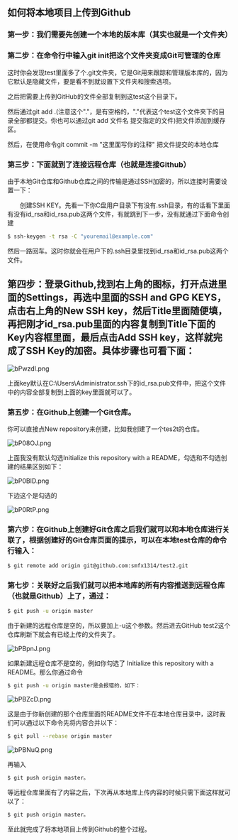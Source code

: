 ## 如何将本地项目上传到Github

### 第一步：我们需要先创建一个本地的版本库（其实也就是一个文件夹）

### 第二步：在命令行中输入git init把这个文件夹变成Git可管理的仓库

  这时你会发现test里面多了个.git文件夹，它是Git用来跟踪和管理版本库的，因为它默认是隐藏文件，要是看不到就设置下文件夹和搜索选项。

  之后把需要上传到GitHub的文件全部复制到这test这个目录下。

  然后通过git add .(注意这个"."，是有空格的，"."代表这个test这个文件夹下的目录全部都提交。你也可以通过git add 文件名  提交指定的文件)把文件添加到缓存区。

  然后，在使用命令git commit -m "这里面写你的注释"  把文件提交的本地仓库


### 第三步：下面就到了连接远程仓库（也就是连接Github）


  由于本地Git仓库和Github仓库之间的传输是通过SSH加密的，所以连接时需要设置一下：

　　创建SSH KEY。先看一下你C盘用户目录下有没有.ssh目录，有的话看下里面有没有id_rsa和id_rsa.pub这两个文件，有就跳到下一步，没有就通过下面命令创建

```sh
$ ssh-keygen -t rsa -C "youremail@example.com"
```
  然后一路回车。这时你就会在用户下的.ssh目录里找到id_rsa和id_rsa.pub这两个文件。

## 第四步：登录Github,找到右上角的图标，打开点进里面的Settings，再选中里面的SSH and GPG KEYS，点击右上角的New SSH key，然后Title里面随便填，再把刚才id_rsa.pub里面的内容复制到Title下面的Key内容框里面，最后点击Add SSH key，这样就完成了SSH Key的加密。具体步骤也可看下面：  

![bPwzdI.png](https://s4.ax1x.com/2022/02/23/bPwzdI.png)

上面key默认在C:\Users\Administrator\.ssh下的id_rsa.pub文件中，把这个文件中的内容全部复制到上面的key里面就可以了。

### 第五步：在Github上创建一个Git仓库。

 你可以直接点New repository来创建，比如我创建了一个tes2t的仓库。

![bP08OJ.png](https://s4.ax1x.com/2022/02/23/bP08OJ.png)

上面我没有默认勾选Initialize this repository with a README，勾选和不勾选创建的结果区别如下：

![bP0BlD.png](https://s4.ax1x.com/2022/02/23/bP0BlD.png)

下边这个是勾选的

![bP0RtP.png](https://s4.ax1x.com/2022/02/23/bP0RtP.png)

### 第六步：在Github上创建好Git仓库之后我们就可以和本地仓库进行关联了，根据创建好的Git仓库页面的提示，可以在本地test仓库的命令行输入：

```sh
$ git remote add origin git@github.com:smfx1314/test2.git
```

### 第七步：关联好之后我们就可以把本地库的所有内容推送到远程仓库（也就是Github）上了，通过：

```sh
$ git push -u origin master
```
由于新建的远程仓库是空的，所以要加上-u这个参数。然后进去GitHub test2这个仓库刷新下就会有已经上传的文件夹了。

![bPBpnJ.png](https://s4.ax1x.com/2022/02/23/bPBpnJ.png)

如果新建远程仓库不是空的，例如你勾选了 Initialize this repository with a README。那么你通过命令

```sh
$ git push -u origin master是会报错的，如下：
```
![bPBZcD.png](https://s4.ax1x.com/2022/02/23/bPBZcD.png)

这是由于你新创建的那个仓库里面的README文件不在本地仓库目录中，这时我们可以通过以下命令先将内容合并以下：

```sh
$ git pull --rebase origin master
```

![bPBNuQ.png](https://s4.ax1x.com/2022/02/24/bPBNuQ.png)

再输入

```sh
$ git push origin master。
```

等远程仓库里面有了内容之后，下次再从本地库上传内容的时候只需下面这样就可以了：

```sh
$ git push origin master。
```
至此就完成了将本地项目上传到Github的整个过程。